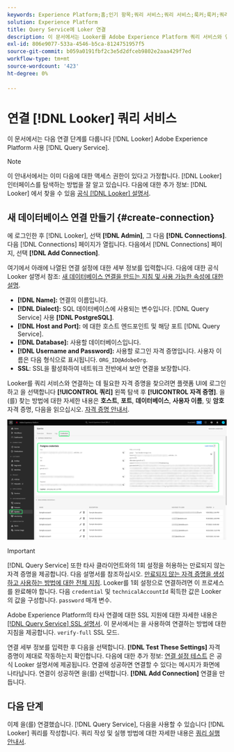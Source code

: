 ```yaml
---
keywords: Experience Platform;홈;인기 항목;쿼리 서비스;쿼리 서비스;룩커;룩커;쿼리 서비스에 연결;
solution: Experience Platform
title: Query Service에 Loker 연결
description: 이 문서에서는 Looker를 Adobe Experience Platform 쿼리 서비스와 연결하는 단계를 안내합니다.
exl-id: 806e9077-533a-4546-b5ca-8124751957f5
source-git-commit: b059a0191fbf2c3e5d2dfceb9802e2aaa429f7ed
workflow-type: tm+mt
source-wordcount: '423'
ht-degree: 0%

---
```


# 연결 [!DNL Looker] 쿼리 서비스

이 문서에서는 다음 연결 단계를 다룹니다 [!DNL Looker] Adobe Experience Platform 사용 [!DNL Query Service].

>[!NOTE]
>
> 이 안내서에서는 이미 다음에 대한 액세스 권한이 있다고 가정합니다. [!DNL Looker] 인터페이스를 탐색하는 방법을 잘 알고 있습니다. 다음에 대한 추가 정보: [!DNL Looker] 에서 찾을 수 있음 [공식 [!DNL Looker] 설명서](https://docs.looker.com/).

## 새 데이터베이스 연결 만들기 {#create-connection}

에 로그인한 후 [!DNL Looker], 선택 **[!DNL Admin]**, 그 다음 **[!DNL Connections]**. 다음 [!DNL Connections] 페이지가 열립니다. 다음에서 [!DNL Connections] 페이지, 선택 **[!DNL Add Connection]**.

여기에서 아래에 나열된 연결 설정에 대한 세부 정보를 입력합니다. 다음에 대한 공식 Looker 설명서 참조: [새 데이터베이스 연결을 만드는 지침 및 사용 가능한 속성에 대한 설명](https://cloud.google.com/looker/docs/connecting-to-your-db#creating_a_new_database_connection).

- **[!DNL Name]:** 연결의 이름입니다.
- **[!DNL Dialect]:** SQL 데이터베이스에 사용되는 변수입니다. [!DNL Query Service] 사용 **[!DNL PostgreSQL]**.
- **[!DNL Host and Port]:** 에 대한 호스트 엔드포인트 및 해당 포트 [!DNL Query Service].
- **[!DNL Database]:** 사용할 데이터베이스입니다.
- **[!DNL Username and Password]:** 사용할 로그인 자격 증명입니다. 사용자 이름은 다음 형식으로 표시됩니다. `ORG_ID@AdobeOrg`.
- **SSL**: SSL을 활성화하여 네트워크 전반에서 보안 연결을 보장합니다.

Looker를 쿼리 서비스와 연결하는 데 필요한 자격 증명을 찾으려면 플랫폼 UI에 로그인하고 을 선택합니다 **[!UICONTROL 쿼리]** 왼쪽 탐색 후 **[!UICONTROL 자격 증명]**. 을(를) 찾는 방법에 대한 자세한 내용은 **호스트**, **포트**, **데이터베이스**, **사용자 이름**, 및 **암호** 자격 증명, 다음을 읽으십시오. [자격 증명 안내서](../ui/credentials.md).

![[인증서] 및 [만료 인증서]가 강조 표시된 Experience Platform 쿼리 작업 영역의 [인증서] 페이지](../images/clients/looker/query-service-credentials-page.png)

>[!IMPORTANT]
>
>[!DNL Query Service] 또한 타사 클라이언트와의 1회 설정을 허용하는 만료되지 않는 자격 증명을 제공합니다. 다음 설명서를 참조하십시오. [만료되지 않는 자격 증명을 생성하고 사용하는 방법에 대한 전체 지침](../ui/credentials.md#non-expiring-credentials). Looker를 1회 설정으로 연결하려면 이 프로세스를 완료해야 합니다. 다음 `credential` 및 `technicalAccountId` 획득한 값은 Looker의 값을 구성합니다. `password` 매개 변수.

Adobe Experience Platform의 타사 연결에 대한 SSL 지원에 대한 자세한 내용은 [[!DNL Query Service] SSL 설명서](./ssl-modes.md). 이 문서에서는 을 사용하여 연결하는 방법에 대한 지침을 제공합니다. `verify-full` SSL 모드.

연결 세부 정보를 입력한 후 다음을 선택합니다. **[!DNL Test These Settings]** 자격 증명이 제대로 작동하는지 확인합니다. 다음에 대한 추가 정보: [연결 설정 테스트](https://cloud.google.com/looker/docs/connecting-to-your-db#testing_your_connection_settings) 은 공식 Looker 설명서에 제공됩니다. 연결에 성공하면 연결할 수 있다는 메시지가 화면에 나타납니다. 연결이 성공하면 을(를) 선택합니다. **[!DNL Add Connection]** 연결을 만듭니다.

## 다음 단계

이제 을(를) 연결했습니다. [!DNL Query Service], 다음을 사용할 수 있습니다 [!DNL Looker] 쿼리를 작성합니다. 쿼리 작성 및 실행 방법에 대한 자세한 내용은 [쿼리 실행 안내서](../best-practices/writing-queries.md).
